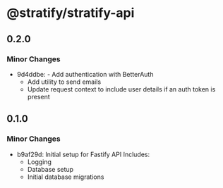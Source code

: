 # @stratify/stratify-api

## 0.2.0

### Minor Changes

- 9d4ddbe: - Add authentication with BetterAuth
    - Add utility to send emails
    - Update request context to include user details if an auth token is present

## 0.1.0

### Minor Changes

- b9af29d: Initial setup for Fastify API
  Includes:
    - Logging
    - Database setup
    - Initial database migrations
